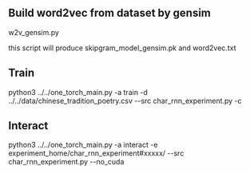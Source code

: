 ## Build word2vec from dataset by gensim
w2v_gensim.py  <datasetpath>

this script will produce skipgram_model_gensim.pk and word2vec.txt 

## Train
python3 ../../one_torch_main.py -a train -d ../../data/chinese_tradition_poetry.csv --src char_rnn_experiment.py -c


## Interact
python3 ../../one_torch_main.py -a interact -e experiment_home/char_rnn_experiment#xxxxx/  --src char_rnn_experiment.py  --no_cuda
